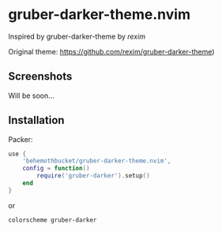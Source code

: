 # gruber-darker-theme.nvim
Inspired by gruber-darker-theme by *rexim*

Original theme: https://github.com/rexim/gruber-darker-theme)

## Screenshots

Will be soon...

## Installation

Packer:

```lua
use {
    'behemothbucket/gruber-darker-theme.nvim',
    config = function()
        require('gruber-darker').setup()
    end
}
```

or

```vim
colorscheme gruber-darker
```
